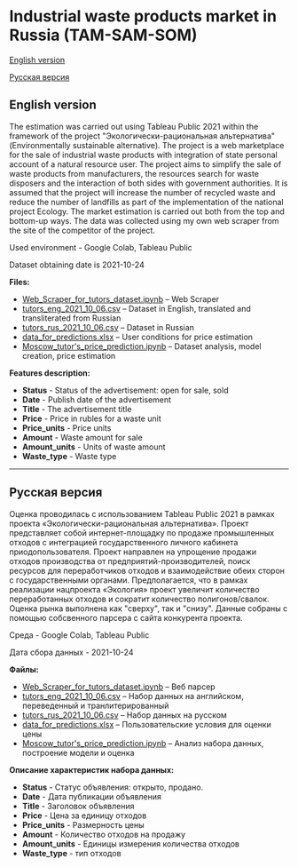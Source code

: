 # Industrial waste products market in Russia (TAM-SAM-SOM)
[English version](#English-version)

[Русская версия](#Русская-версия)

## English version
The estimation was carried out using Tableau Public 2021 within the framework of the project "Экологически-рациональная альтернатива" (Environmentally sustainable alternative). 
The project is a web marketplace for the sale of industrial waste products with integration of state personal account of a natural resource user. 
The project aims to simplify the sale of waste products from manufacturers, the resources search for waste disposers and the interaction of both sides with government authorities. 
It is assumed that the project will increase the number of recycled waste and reduce the number of landfills as part of the implementation of the national project Ecology.
The market estimation is carried out both from the top and bottom-up ways.
The data was collected using my own web scraper from the site of the competitor of the project.

Used environment - Google Colab, Tableau Public

Dataset obtaining date is 2021-10-24

**Files:**
* [Web_Scraper_for_tutors_dataset.ipynb](https://github.com/JustDoItVV/portfolio/blob/main/DataScience/Moscow_tutors/Web_Scraper_for_tutors_dataset.ipynb/) – Web Scraper
* [tutors_eng_2021_10_06.csv](https://github.com/JustDoItVV/portfolio/blob/main/DataScience/Moscow_tutors/tutors_eng_2021_10_06.csv) – Dataset in English, translated and transliterated from Russian
* [tutors_rus_2021_10_06.csv](https://github.com/JustDoItVV/portfolio/blob/main/DataScience/Moscow_tutors/tutors_rus_2021_10_06.csv) – Dataset in Russian
* [data_for_predictions.xlsx](https://github.com/JustDoItVV/portfolio/blob/main/DataScience/Moscow_tutors/data_for_predictions.xlsx) – User conditions for price estimation
* [Moscow_tutor's_price_prediction.ipynb](https://github.com/JustDoItVV/portfolio/blob/main/DataScience/Moscow_tutors/Moscow_tutor's_price_prediction.ipynb) – Dataset analysis, model creation, price estimation

**Features description:**

- **Status** - Status of the advertisement: open for sale, sold
- **Date** - Publish date of the advertisement
- **Title** - The advertisement title
- **Price** - Price in rubles for a waste unit
- **Price_units** - Price units
- **Amount** - Waste amount for sale
- **Amount_units** - Units of waste amount
- **Waste_type** - Waste type


____


## Русская версия
Оценка проводилась с использованием Tableau Public 2021 в рамках проекта «Экологически-рациональная альтернатива».
Проект представляет собой интернет-площадку по продаже промышленных отходов с интеграцией государственного личного кабинета приодопользователя.
Проект направлен на упрощение продажи отходов производства от предприятий-производителей, поиск ресурсов для переработчиков отходов и взаимодействие обеих сторон с государственными органами.
Предполагается, что в рамках реализации нацпроекта «Экология» проект увеличит количество переработанных отходов и сократит количество полигонов/свалок.
Оценка рынка выполнена как "сверху", так и "снизу".
Данные собраны с помощью собсвенного парсера с сайта конкурента проекта.

Среда - Google Colab, Tableau Public

Дата сбора данных - 2021-10-24

**Файлы:**
* [Web_Scraper_for_tutors_dataset.ipynb](https://github.com/JustDoItVV/portfolio/blob/main/DataScience/Moscow_tutors/Web_Scraper_for_tutors_dataset.ipynb/) – Веб парсер
* [tutors_eng_2021_10_06.csv](https://github.com/JustDoItVV/portfolio/blob/main/DataScience/Moscow_tutors/tutors_eng_2021_10_06.csv) – Набор данных на английском, переведенный и транлитерированный
* [tutors_rus_2021_10_06.csv](https://github.com/JustDoItVV/portfolio/blob/main/DataScience/Moscow_tutors/tutors_rus_2021_10_06.csv) – Набор данных на русском
* [data_for_predictions.xlsx](https://github.com/JustDoItVV/portfolio/blob/main/DataScience/Moscow_tutors/data_for_predictions.xlsx) – Пользовательские условия для оценки цены
* [Moscow_tutor's_price_prediction.ipynb](https://github.com/JustDoItVV/portfolio/blob/main/DataScience/Moscow_tutors/Moscow_tutor's_price_prediction.ipynb) – Анализ набора данных, построение модели и оценка

**Описание характеристик набора данных:**

- **Status** - Статус объявления: открыто, продано.
- **Date** - Дата публикации объявления
- **Title** - Заголовок объявления
- **Price** - Цена за единицу отходов
- **Price_units** - Размерность цены
- **Amount** - Количество отходов на продажу
- **Amount_units** - Единицы измерения количества отходов
- **Waste_type** - тип отходов
